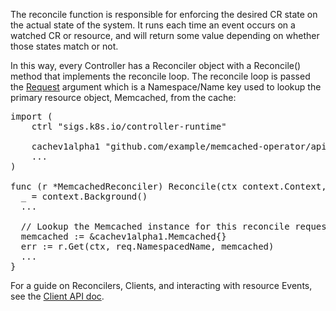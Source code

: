 The reconcile function is responsible for enforcing the desired CR state on the actual state of the system. It runs each time an event occurs on a watched CR or resource, and will return some value depending on whether those states match or not.

In this way, every Controller has a Reconciler object with a Reconcile() method that implements the reconcile loop. The reconcile loop is passed the [Request](https://pkg.go.dev/sigs.k8s.io/controller-runtime/pkg/reconcile#Request) argument which is a Namespace/Name key used to lookup the primary resource object, Memcached, from the cache:

<pre class="file">
import (
	ctrl "sigs.k8s.io/controller-runtime"

	cachev1alpha1 "github.com/example/memcached-operator/api/v1alpha1"
	...
)

func (r *MemcachedReconciler) Reconcile(ctx context.Context, req ctrl.Request) (ctrl.Result, error) {
  _ = context.Background()
  ...

  // Lookup the Memcached instance for this reconcile request
  memcached := &cachev1alpha1.Memcached{}
  err := r.Get(ctx, req.NamespacedName, memcached)
  ...
}
</pre>

For a guide on Reconcilers, Clients, and interacting with resource Events, see the [Client API doc](https://sdk.operatorframework.io/docs/building-operators/golang/references/client/).



